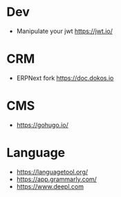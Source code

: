 # Dev

* Manipulate your jwt https://jwt.io/


# CRM

*  ERPNext fork https://doc.dokos.io

# CMS

* https://gohugo.io/

# Language

* https://languagetool.org/
* https://app.grammarly.com/
* https://www.deepl.com

